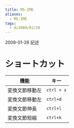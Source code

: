 ```yaml
---
title: MS-IME
aliases:
  - MS-IME
tags:
  - d/2009/01/28
---
```


2009-01-28 記述

ショートカット
================================================================================

| 機能 | キー |
| ---- | ---- |
| 変換文節移動左 | `ctrl + s` |
| 変換文節移動左 | `ctrl+d` |
| 変換文節伸長 | `ctrl+l` |
| 変換文節短縮 | `ctrl+k` |


